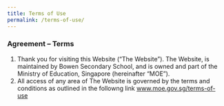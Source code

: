 ```yaml
---
title: Terms of Use
permalink: /terms-of-use/
---
```

### Agreement – Terms

1.  Thank you for visiting this Website (“The Website”). The Website, is maintained by Bowen Secondary School, and is owned and part of the Ministry of Education, Singapore (hereinafter “MOE”).
4.  All access of any area of The Website is governed by the terms and conditions as outlined in the followng link <a href="" target="_blank">www.moe.gov.sg/terms-of-use</a><a></a>